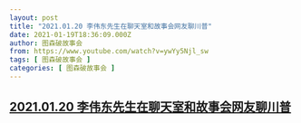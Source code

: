 ```yaml
---
layout: post
title: "2021.01.20 李伟东先生在聊天室和故事会网友聊川普"
date: 2021-01-19T18:36:09.000Z
author: 图森破故事会
from: https://www.youtube.com/watch?v=ywYy5Njl_sw
tags: [ 图森破故事会 ]
categories: [ 图森破故事会 ]
---
```

<!--1611081369000-->
[2021.01.20 李伟东先生在聊天室和故事会网友聊川普](https://www.youtube.com/watch?v=ywYy5Njl_sw)
------

<div>

</div>
